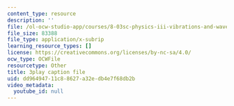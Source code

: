 ```yaml
---
content_type: resource
description: ''
file: /ol-ocw-studio-app/courses/8-03sc-physics-iii-vibrations-and-waves-fall-2016/dd96494711c88627a32edb4e7f68db2b_T2n6fVybLcU.srt
file_size: 83388
file_type: application/x-subrip
learning_resource_types: []
license: https://creativecommons.org/licenses/by-nc-sa/4.0/
ocw_type: OCWFile
resourcetype: Other
title: 3play caption file
uid: dd964947-11c8-8627-a32e-db4e7f68db2b
video_metadata:
  youtube_id: null
---
```

